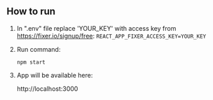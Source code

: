 ## How to run

1. In ".env" file replace 'YOUR_KEY' with access key from https://fixer.io/signup/free:
    `REACT_APP_FIXER_ACCESS_KEY=YOUR_KEY`

2. Run command:
    
    `npm start`

3. App will be available here: 

    http://localhost:3000
